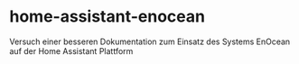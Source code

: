 # home-assistant-enocean
Versuch einer besseren Dokumentation zum Einsatz des Systems EnOcean auf der Home Assistant Plattform

